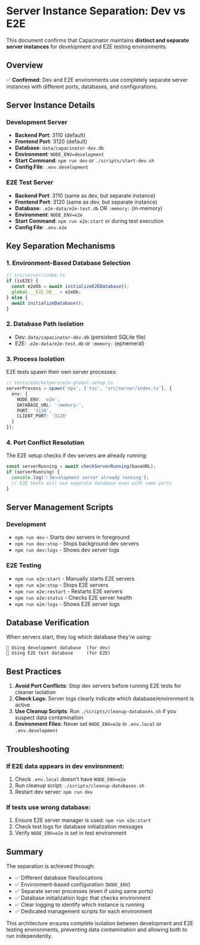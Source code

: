 # Server Instance Separation: Dev vs E2E

This document confirms that Capacinator maintains **distinct and separate server instances** for development and E2E testing environments.

## Overview

✅ **Confirmed**: Dev and E2E environments use completely separate server instances with different ports, databases, and configurations.

## Server Instance Details

### Development Server
- **Backend Port**: 3110 (default)
- **Frontend Port**: 3120 (default)
- **Database**: `data/capacinator-dev.db`
- **Environment**: `NODE_ENV=development`
- **Start Command**: `npm run dev` or `./scripts/start-dev.sh`
- **Config File**: `.env.development`

### E2E Test Server
- **Backend Port**: 3110 (same as dev, but separate instance)
- **Frontend Port**: 3120 (same as dev, but separate instance)
- **Database**: `.e2e-data/e2e-test.db` OR `:memory:` (in-memory)
- **Environment**: `NODE_ENV=e2e`
- **Start Command**: `npm run e2e:start` or during test execution
- **Config File**: `.env.e2e`

## Key Separation Mechanisms

### 1. Environment-Based Database Selection
```typescript
// src/server/index.ts
if (isE2E) {
  const e2eDb = await initializeE2EDatabase();
  global.__E2E_DB__ = e2eDb;
} else {
  await initializeDatabase();
}
```

### 2. Database Path Isolation
- Dev: `data/capacinator-dev.db` (persistent SQLite file)
- E2E: `.e2e-data/e2e-test.db` or `:memory:` (ephemeral)

### 3. Process Isolation
E2E tests spawn their own server processes:
```typescript
// tests/e2e/helpers/e2e-global-setup.ts
serverProcess = spawn('npx', ['tsx', 'src/server/index.ts'], {
  env: {
    NODE_ENV: 'e2e',
    DATABASE_URL: ':memory:',
    PORT: '3110',
    CLIENT_PORT: '3120'
  }
});
```

### 4. Port Conflict Resolution
The E2E setup checks if dev servers are already running:
```typescript
const serverRunning = await checkServerRunning(baseURL);
if (serverRunning) {
  console.log('ℹ️ Development server already running');
  // E2E tests will use separate database even with same ports
}
```

## Server Management Scripts

### Development
- `npm run dev` - Starts dev servers in foreground
- `npm run dev:stop` - Stops background dev servers
- `npm run dev:logs` - Shows dev server logs

### E2E Testing
- `npm run e2e:start` - Manually starts E2E servers
- `npm run e2e:stop` - Stops E2E servers
- `npm run e2e:restart` - Restarts E2E servers
- `npm run e2e:status` - Checks E2E server health
- `npm run e2e:logs` - Shows E2E server logs

## Database Verification

When servers start, they log which database they're using:
```
🔧 Using development database  (for dev)
🧪 Using E2E test database     (for E2E)
```

## Best Practices

1. **Avoid Port Conflicts**: Stop dev servers before running E2E tests for cleaner isolation
2. **Check Logs**: Server logs clearly indicate which database/environment is active
3. **Use Cleanup Scripts**: Run `./scripts/cleanup-databases.sh` if you suspect data contamination
4. **Environment Files**: Never set `NODE_ENV=e2e` in `.env.local` or `.env.development`

## Troubleshooting

### If E2E data appears in dev environment:
1. Check `.env.local` doesn't have `NODE_ENV=e2e`
2. Run cleanup script: `./scripts/cleanup-databases.sh`
3. Restart dev server: `npm run dev`

### If tests use wrong database:
1. Ensure E2E server manager is used: `npm run e2e:start`
2. Check test logs for database initialization messages
3. Verify `NODE_ENV=e2e` is set in test environment

## Summary

The separation is achieved through:
- ✅ Different database files/locations
- ✅ Environment-based configuration (`NODE_ENV`)
- ✅ Separate server processes (even if using same ports)
- ✅ Database initialization logic that checks environment
- ✅ Clear logging to identify which instance is running
- ✅ Dedicated management scripts for each environment

This architecture ensures complete isolation between development and E2E testing environments, preventing data contamination and allowing both to run independently.